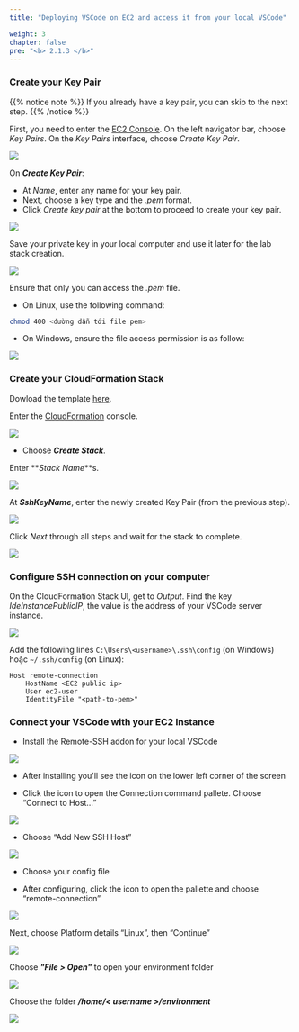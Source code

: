 ```yaml
---
title: "Deploying VSCode on EC2 and access it from your local VSCode"

weight: 3
chapter: false
pre: "<b> 2.1.3 </b>"
---
```

### **Create your Key Pair**
{{% notice note %}}
If you already have a key pair, you can skip to the next step.
{{% /notice %}}

First, you need to enter the [EC2 Console](console.aws.amazon.com/ec2/home). On the left navigator bar, choose _Key Pairs_. On the _Key Pairs_ interface, choose _Create Key Pair_.

![](../../../images/2/1/3/001.jpg)

On **_Create Key Pair_**:
- At _Name_, enter any name for your key pair.
- Next, choose a key type and the _.pem_ format.
- Click _Create key pair_ at the bottom to proceed to create your key pair.

![](../../../images/2/1/3/002.jpg?width=50pc)

Save your private key in your local computer and use it later for the lab stack creation.

![](../../../images/2/1/3/003.jpg?width=50pc)

Ensure that only you can access the _.pem_ file.

- On Linux, use the following command:
```bash
chmod 400 <đường dẫn tới file pem>
```

- On Windows, ensure the file access permission is as follow:

![](../../../images/2/1/3/004.jpg?width=50pc)

### **Create your CloudFormation Stack**
Dowload the template [here](https://raw.githubusercontent.com/longthg-workshops/eks-workshop-v2-fork/main/lab/cfn/ec2-workshop-local-ide-cfn.yaml).

Enter the [CloudFormation](console.aws.amazon.com/cloudformation/home) console.

![](../../../images/2/1/3/010.jpg)

- Choose **_Create Stack_**.

Enter **_Stack Name_**s.

![](../../../images/2/1/3/011.jpg?width=70pc)

At **_SshKeyName_**, enter the newly created Key Pair (from the previous step).

![](../../../images/2/1/3/009.jpg?width=70pc)

Click _Next_ through all steps and wait for the stack to complete.

![](../../../images/2/1/3/008.jpg?width=50pc)

### **Configure SSH connection on your computer**
On the CloudFormation Stack UI, get to _Output_. Find the key _IdeInstancePublicIP_, the value is the address of your VSCode server instance.

![](../../../images/2/1/3/007.jpg?width=70pc)

Add the following lines `C:\Users\<username>\.ssh\config` (on Windows) hoặc `~/.ssh/config` (on Linux):

```
Host remote-connection
    HostName <EC2 public ip>
    User ec2-user
    IdentityFile "<path-to-pem>"
```

### **Connect your VSCode with your EC2 Instance**
- Install the Remote-SSH addon for your local VSCode

![](../../../images/2/1/3/014.png)

- After installing you'll see the icon on the lower left corner of the screen

- Click the icon to open the Connection command pallete. Choose “Connect to Host…”

![](../../../images/2/1/3/015.png)

- Choose “Add New SSH Host”

![](../../../images/2/1/3/016.png)

- Choose your config file 

- After configuring, click the icon to open the pallette and choose “remote-connection”

![](../../../images/2/1/3/017.png)

Next, choose Platform details “Linux”, then “Continue”

![](../../../images/2/1/3/018.png)

Choose **_"File > Open"_** to open your environment folder

![](../../../images/2/1/3/019.jpg?width=50pc)

Choose the folder _**/home/\< username \>/environment**_

![](../../../images/2/1/3/020.jpg?width=50pc)